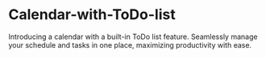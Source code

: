# Calendar-with-ToDo-list
Introducing a calendar with a built-in ToDo list feature. Seamlessly manage your schedule and tasks in one place, maximizing productivity with ease.
